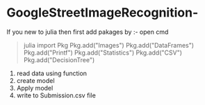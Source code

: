 # GoogleStreetImageRecognition-

If you new to julia then first add pakages by :-
open cmd
>julia
>import Pkg
>Pkg.add("Images")
>Pkg.add("DataFrames")
>Pkg.add("Printf")
>Pkg.add("Statistics")
>Pkg.add("CSV")
>Pkg.add("DecisionTree")

1) read data using function
2) create model
3) Apply model
4) write to Submission.csv file

